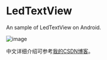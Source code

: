 # LedTextView
An sample of LedTextView on Android.</br>  

![image](https://github.com/VectorYi/LedTextView/raw/master/screenshots/screenshot1.png)</br>  

中文详细介绍可参考[我的CSDN博客](http://blog.csdn.net/vector_yi/article/details/24460227 "Title Test")。
